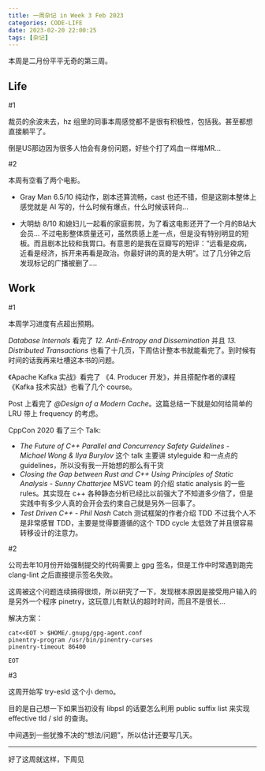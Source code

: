 ```yaml
---
title: 一周杂记 in Week 3 Feb 2023
categories: CODE-LIFE
date: 2023-02-20 22:00:25
tags: [杂记]
---
```

本周是二月份平平无奇的第三周。

## Life

\#1

裁员的余波未去，hz 组里的同事本周感觉都不是很有积极性，包括我。甚至都想直接躺平了。

倒是US那边因为很多人怕会有身份问题，好些个打了鸡血一样堆MR...

\#2

本周有空看了两个电影。

- Gray Man 6.5/10
  纯动作，剧本还算流畅，cast 也还不错，但是这剧本整体上感觉就是 AI 写的，什么时候有爆点，什么时候该转向...

- 大明劫 8/10
  和媳妇儿一起看的家庭影院，为了看这电影还开了一个月的B站大会员...
  不过电影整体质量还可，虽然质感上差一点，但是没有特别明显的短板。而且剧本比较和我胃口。有意思的是我在豆瓣写的短评：“远看是疫病，近看是经济，拆开来再看是政治。你最好讲的真的是大明”。过了几分钟之后发现标记的广播被删了....

## Work

\#1

本周学习进度有点超出预期。

_Database Internals_ 看完了 _12. Anti-Entropy and Dissemination_ 并且 _13. Distributed Transactions_ 也看了十几页，下周估计整本书就能看完了。到时候有时间的话我再来吐槽这本书的问题。

《Apache Kafka 实战》看完了 《4. Producer 开发》，并且搭配作者的课程《Kafka 技术实战》也看了几个 course。

Post 上看完了 _@Design of a Modern Cache_。这篇总结一下就是如何给简单的 LRU 带上 frequency 的考虑。

CppCon 2020 看了三个 Talk:
- _The Future of C++ Parallel and Concurrency Safety Guidelines - Michael Wong & Ilya Burylov_
  这个 talk 主要讲 styleguide 和一点点的 guidelines，所以没有我一开始想的那么有干货
- _Closing the Gap between Rust and C++ Using Principles of Static Analysis - Sunny Chatterjee_
  MSVC team 的介绍 static analysis 的一些 rules。其实现在 c++ 各种静态分析已经比以前强大了不知道多少倍了，但是实践中有多少人真的会开会去约束自己就是另外一回事了。
- _Test Driven C++ - Phil Nash_ Catch 测试框架的作者介绍 TDD
  不过我个人不是非常感冒 TDD，主要是觉得要遵循的这个 TDD cycle 太低效了并且很容易转移设计的注意力。

\#2

公司去年10月份开始强制提交的代码需要上 gpg 签名，但是工作中时常遇到跑完 clang-lint 之后直接提示签名失败。

这周被这个问题连续搞得很烦，所以研究了一下，发现根本原因是接受用户输入的是另外一个程序 pinetry，这玩意儿有默认的超时时间，而且不是很长...

解决方案：

```shell
cat<<EOT > $HOME/.gnupg/gpg-agent.conf
pinentry-program /usr/bin/pinentry-curses
pinentry-timeout 86400

EOT
```

\#3

这周开始写 try-esld 这个小 demo。

目的是自己想一下如果当初没有 libpsl 的话要怎么利用 public suffix list 来实现 effective tld / sld 的查询。

中间遇到一些犹豫不决的“想法/问题”，所以估计还要写几天。

---

好了这周就这样，下周见
